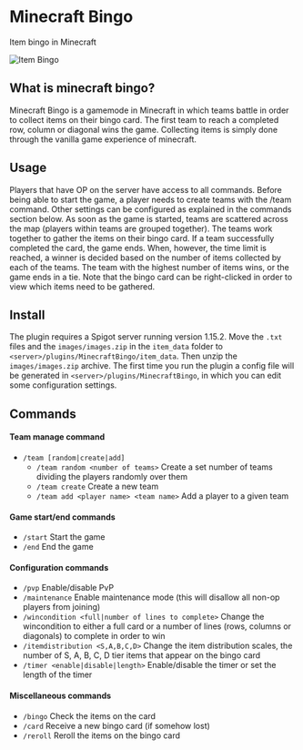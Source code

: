 # Minecraft Bingo
Item bingo in Minecraft

![Item Bingo](https://i.imgur.com/7qXBAQK.png)

## What is minecraft bingo?
Minecraft Bingo is a gamemode in Minecraft in which teams battle in order to collect items on their bingo card.
The first team to reach a completed row, column or diagonal wins the game.
Collecting items is simply done through the vanilla game experience of minecraft.

## Usage
Players that have OP on the server have access to all commands. Before being able to start the game, a player needs to create teams with the /team command. Other settings can be configured as explained in the commands section below. As soon as the game is started, teams are scattered across the map (players within teams are grouped together). The teams work together to gather the items on their bingo card. If a team successfully completed the card, the game ends. When, however, the time limit is reached, a winner is decided based on the number of items collected by each of the teams. The team with the highest number of items wins, or the game ends in a tie.
Note that the bingo card can be right-clicked in order to view which items need to be gathered.

## Install
The plugin requires a Spigot server running version 1.15.2. Move the `.txt` files and the `images/images.zip` in the `item_data` folder to `<server>/plugins/MinecraftBingo/item_data`. Then unzip the `images/images.zip` archive.
The first time you run the plugin a config file will be generated in `<server>/plugins/MinecraftBingo`, in which you can edit some configuration settings.

## Commands
#### Team manage command
- `/team [random|create|add]`
  - `/team random <number of teams>` Create a set number of teams dividing the players randomly over them
  - `/team create` Create a new team
  - `/team add <player name> <team name>` Add a player to a given team

#### Game start/end commands
- `/start` Start the game
- `/end` End the game

#### Configuration commands  
- `/pvp` Enable/disable PvP
- `/maintenance` Enable maintenance mode (this will disallow all non-op players from joining)
- `/wincondition <full|number of lines to complete>` Change the wincondition to either a full card or a number of lines (rows, columns or diagonals) to complete in order to win
- `/itemdistribution <S,A,B,C,D>` Change the item distribution scales, the number of S, A, B, C, D tier items that appear on the bingo card
- `/timer <enable|disable|length>` Enable/disable the timer or set the length of the timer

#### Miscellaneous commands
- `/bingo` Check the items on the card
- `/card` Receive a new bingo card (if somehow lost)
- `/reroll` Reroll the items on the bingo card
